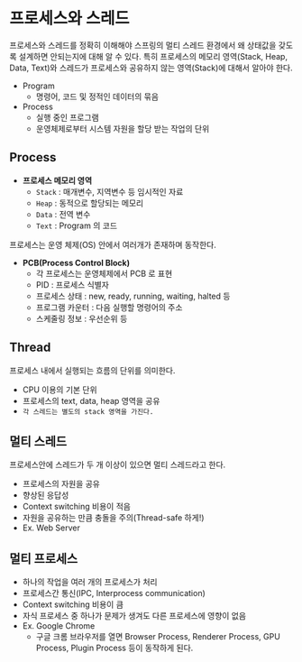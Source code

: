# 프로세스와 스레드

프로세스와 스레드를 정확히 이해해야 스프링의 멀티 스레드 환경에서 왜 상태값을 갖도록 설계하면 안되는지에 대해 알 수 있다. 특히 프로세스의 메모리 영역(Stack, Heap, Data, Text)와 스레드가 프로세스와 공유하지 않는 영역(Stack)에 대해서 알아야 한다.

- Program
  - 명령어, 코드 및 정적인 데이터의 묶음
- Process
  - 실행 중인 프로그램
  - 운영체제로부터 시스템 자원을 할당 받는 작업의 단위
 
 ## Process
 
 - __프로세스 메모리 영역__
   - `Stack` : 매개변수, 지역변수 등 임시적인 자료
   - `Heap`  : 동적으로 할당되는 메모리
   - `Data` : 전역 변수
   - `Text` : Program 의 코드

프로세스는 운영 체제(OS) 안에서 여러개가 존재하며 동작한다.

- __PCB(Process Control Block)__
  - 각 프로세스는 운영체제에서 PCB 로 표현
  - PID : 프로세스 식별자
  - 프로세스 상태 : new, ready, running, waiting, halted 등
  - 프로그램 카운터 : 다음 실행할 명령어의 주소
  - 스케줄링 정보 : 우선순위 등

## Thread

프로세스 내에서 실행되는 흐름의 단위를 의미한다.

- CPU 이용의 기본 단위
- 프로세스의 text, data, heap 영역을 공유
- `각 스레드는 별도의 stack 영역을 가진다.`

## 멀티 스레드

프로세스안에 스레드가 두 개 이상이 있으면 멀티 스레드라고 한다.

- 프로세스의 자원을 공유
- 향상된 응답성
- Context switching 비용이 적음
- 자원을 공유하는 만큼 충돌을 주의(Thread-safe 하게!)
- Ex. Web Server

## 멀티 프로세스

- 하나의 작업을 여러 개의 프로세스가 처리
- 프로세스간 통신(IPC, Interprocess communication)
- Context switching 비용이 큼
- 자식 프로세스 중 하나가 문제가 생겨도 다른 프로세스에 영향이 없음
- Ex. Google Chrome
  - 구글 크롬 브라우저를 열면 Browser Process, Renderer Process, GPU Process, Plugin Process 등이 동작하게 된다.
